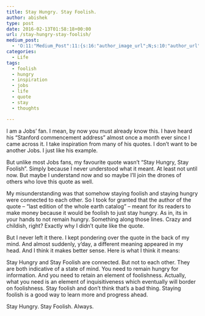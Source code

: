```yaml
---
title: Stay Hungry. Stay Foolish.
author: abishek
type: post
date: 2016-02-13T01:58:18+00:00
url: /stay-hungry-stay-foolish/
medium_post:
  - 'O:11:"Medium_Post":11:{s:16:"author_image_url";N;s:10:"author_url";N;s:11:"byline_name";N;s:12:"byline_email";N;s:10:"cross_link";s:3:"yes";s:2:"id";N;s:21:"follower_notification";s:3:"yes";s:7:"license";s:19:"all-rights-reserved";s:14:"publication_id";s:2:"-1";s:6:"status";s:8:"unlisted";s:3:"url";N;}'
categories:
  - Life
tags:
  - foolish
  - hungry
  - inspiration
  - jobs
  - life
  - quote
  - stay
  - thoughts

---
```

I am a Jobs&#8217; fan. I mean, by now you must already know this. I have heard his &#8220;Stanford commencement address&#8221; almost once a month ever since I came across it. I take inspiration from many of his quotes. I don&#8217;t want to be another Jobs. I just like his example.

But unlike most Jobs fans, my favourite quote wasn&#8217;t &#8220;Stay Hungry, Stay Foolish&#8221;. Simply because I never understood what it meant. At least not until now. But maybe I understand now and so maybe I&#8217;ll join the drones of others who love this quote as well.

My misunderstanding was that somehow staying foolish and staying hungry were connected to each other. So I took for granted that the author of the quote &#8211; &#8220;last edition of the whole earth catalog&#8221; &#8211; meant for its readers to make money because it would be foolish to just stay hungry. As in, its in your hands to not remain hungry. Something along those lines. Crazy and childish, right? Exactly why I didn&#8217;t quite like the quote.

But I never left it there. I kept pondering over the quote in the back of my mind. And almost suddenly, y&#8217;day, a different meaning appeared in my head. And I think it makes better sense. Here is what I think it means:

Stay Hungry and Stay Foolish are connected. But not to each other. They are both indicative of a state of mind. You need to remain hungry for information. And you need to retain an element of foolishness. Actually, what you need is an element of inquisitiveness which eventually will border on foolishness. Stay foolish and don&#8217;t think that&#8217;s a bad thing. Staying foolish is a good way to learn more and progress ahead.

Stay Hungry. Stay Foolish. Always.